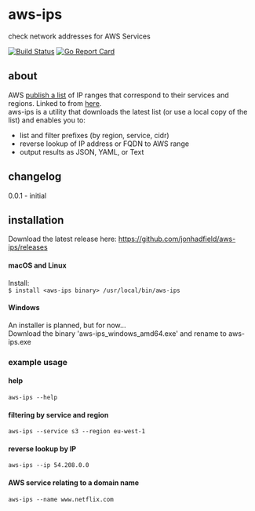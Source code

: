 # aws-ips
check network addresses for AWS Services

[![Build Status](https://www.travis-ci.org/jonhadfield/aws-ips.svg?branch=master)](https://www.travis-ci.org/jonhadfield/aws-ips) [![Go Report Card](https://goreportcard.com/badge/github.com/jonhadfield/aws-ips)](https://goreportcard.com/report/github.com/jonhadfield/aws-ips)

## about

AWS [publish a list](https://ip-ranges.amazonaws.com/ip-ranges.json) of IP ranges that correspond to their services and regions. Linked to from [here](https://docs.aws.amazon.com/general/latest/gr/aws-ip-ranges.html).  
aws-ips is a utility that downloads the latest list (or use a local copy of the list) and enables you to:

- list and filter prefixes (by region, service, cidr)
- reverse lookup of IP address or FQDN to AWS range
- output results as JSON, YAML, or Text

## changelog
0.0.1 - initial

## installation
Download the latest release here: https://github.com/jonhadfield/aws-ips/releases

#### macOS and Linux
  
Install:  
``
$ install <aws-ips binary> /usr/local/bin/aws-ips
``  
#### Windows
  
An installer is planned, but for now...  
Download the binary 'aws-ips_windows_amd64.exe' and rename to aws-ips.exe

### example usage  

#### help
``
aws-ips --help
``  

#### filtering by service and region

``
aws-ips --service s3 --region eu-west-1
``  

#### reverse lookup by IP

``
aws-ips --ip 54.208.0.0
``

#### AWS service relating to a domain name

``
aws-ips --name www.netflix.com
``
